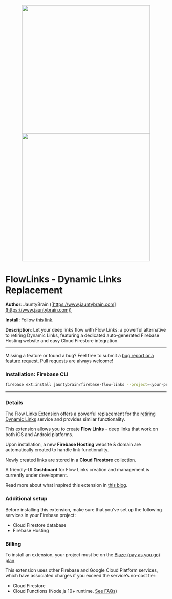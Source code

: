 <p align="center">
  <picture>
    <source media="(prefers-color-scheme: dark)" srcset="https://github.com/jauntybrain/flow-links-extension/assets/105740958/7a8359a7-5727-4ece-b4ef-c8ad23109271">
    <img width="400px">
  </picture>
  <picture>
    <source media="(prefers-color-scheme: light)" srcset="https://github.com/jauntybrain/flow-links-extension/assets/105740958/e23206fa-ad97-4d75-8096-c3f92126b642">
    <img width="400px"">
  </picture>
</p>


# FlowLinks - Dynamic Links Replacement

**Author**: JauntyBrain ([https://www.jauntybrain.com](https://www.jauntybrain.com))

**Install**: Follow [this link](https://console.firebase.google.com/project/_/extensions/install?ref=jauntybrain/firebase-flow-links).

**Description**: Let your deep links flow with Flow Links: a powerful alternative to retiring Dynamic Links, featuring a dedicated auto-generated Firebase Hosting website and easy Cloud Firestore integration.


---

Missing a feature or found a bug? Feel free to submit a [bug report or a feature request](https://github.com/jauntybrain/flow-links-extension/issues). Pull requests are always welcome!

### Installation: Firebase CLI

```bash
firebase ext:install jauntybrain/firebase-flow-links --project=<your-project-id>
```


---

### Details

The Flow Links Extension offers a powerful replacement for the [retiring Dynamic Links](https://firebase.google.com/support/dynamic-links-faq) service and provides similar functionality.

This extension allows you to create **Flow Links** - deep links that work on both iOS and Android platforms.

Upon installation, a new **Firebase Hosting** website & domain are automatically created to handle link functionality.

Newly created links are stored in a **Cloud Firestore** collection.

A friendly-UI **Dashboard** for Flow Links creation and management is currently under development.

Read more about what inspired this extension in [this blog](https://medium.com/@jauntybrain/dynamic-links-are-dead-what-to-do-c73ad0669540).

### Additional setup

Before installing this extension, make sure that you’ve set up the following services in your Firebase project:

- Cloud Firestore database
- Firebase Hosting

### Billing

To install an extension, your project must be on the [Blaze (pay as you go) plan](https://firebase.google.com/pricing)

This extension uses other Firebase and Google Cloud Platform services, which have associated charges if you exceed the service’s no-cost tier:

- Cloud Firestore
- Cloud Functions (Node.js 10+ runtime. [See FAQs](https://firebase.google.com/support/faq#extensions-pricing))
